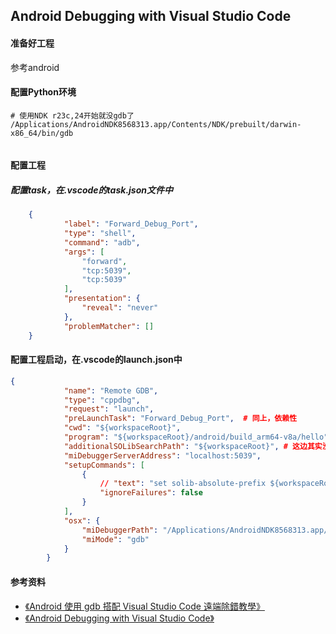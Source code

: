 ## Android Debugging with Visual Studio Code

#### 准备好工程
参考android


#### 配置Python环境
```shell
# 使用NDK r23c,24开始就没gdb了
/Applications/AndroidNDK8568313.app/Contents/NDK/prebuilt/darwin-x86_64/bin/gdb


```

#### 配置工程
##### 配置task，在.vscode的task.json文件中
```json
 	{
            "label": "Forward_Debug_Port",
            "type": "shell",
            "command": "adb",
            "args": [
                "forward",
                "tcp:5039",
                "tcp:5039"
            ],
            "presentation": {
                "reveal": "never"
            },
            "problemMatcher": []
    }
```
#### 配置工程启动，在.vscode的launch.json中
```json
{
            "name": "Remote GDB",
            "type": "cppdbg",
            "request": "launch",
            "preLaunchTask": "Forward_Debug_Port",  # 同上，依赖性
            "cwd": "${workspaceRoot}",
            "program": "${workspaceRoot}/android/build_arm64-v8a/hello",
            "additionalSOLibSearchPath": "${workspaceRoot}", # 这边其实没有依赖库
            "miDebuggerServerAddress": "localhost:5039",
            "setupCommands": [
                {
                    // "text": "set solib-absolute-prefix ${workspaceRoot}/app/path/android",
                    "ignoreFailures": false
                }
            ],
            "osx": {
                "miDebuggerPath": "/Applications/AndroidNDK8568313.app/Contents/NDK/prebuilt/darwin-x86_64/bin/gdb",
                "miMode": "gdb"
            }
        }
```



#### 参考资料
+ [《Android 使用 gdb 搭配 Visual Studio Code 遠端除錯教學》](https://shengyu7697.github.io/android-debugging-with-vscode/)
+ [《Android Debugging with Visual Studio Code》](https://www.gamedev.net/tutorials/programming/general-and-gameplay-programming/android-debugging-with-visual-studio-code-r4820/)